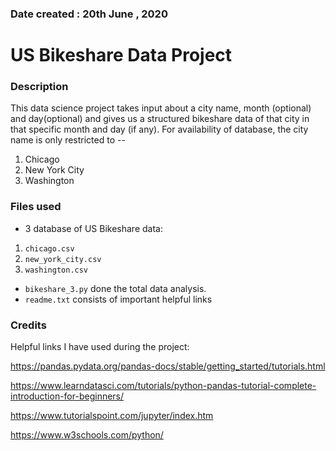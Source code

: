 ### Date created : 20th June , 2020

# US Bikeshare Data Project

### Description
This data science project takes input about a city name, month (optional) and day(optional) and gives us a structured bikeshare data of that city in that specific month and day (if any). For availability of database, the city name is only restricted to --
1. Chicago
2. New York City
3. Washington

### Files used
* 3 database of US Bikeshare data: 
1. `chicago.csv`
2. `new_york_city.csv`
3. `washington.csv`
 * `bikeshare_3.py` done the total data analysis.
 * `readme.txt` consists of important helpful links 

### Credits

Helpful links I have used during the project: 

https://pandas.pydata.org/pandas-docs/stable/getting_started/tutorials.html

https://www.learndatasci.com/tutorials/python-pandas-tutorial-complete-introduction-for-beginners/

https://www.tutorialspoint.com/jupyter/index.htm

https://www.w3schools.com/python/ 


